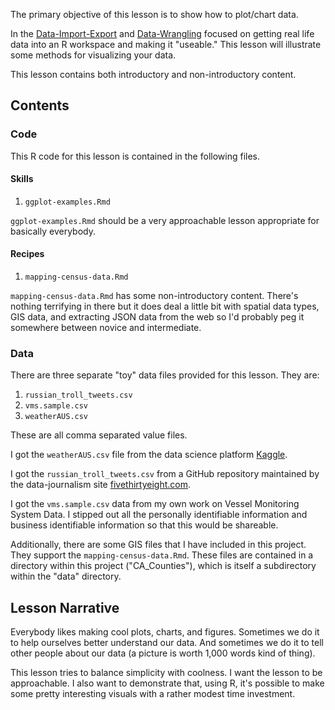 The primary objective of this lesson is to show how to plot/chart data.

In the
[Data-Import-Export](https://github.com/aaronmams/rHD-Data-Import-Export)
and [Data-Wrangling](https://github.com/aaronmams/rHD-Data-Wrangling)
focused on getting real life data into an R workspace and making it
"useable." This lesson will illustrate some methods for visualizing your
data.

This lesson contains both introductory and non-introductory content.

Contents
--------

### Code

This R code for this lesson is contained in the following files.

#### Skills

1.  `ggplot-examples.Rmd`

`ggplot-examples.Rmd` should be a very approachable lesson appropriate
for basically everybody.

#### Recipes

1.  `mapping-census-data.Rmd`

`mapping-census-data.Rmd` has some non-introductory content. There's
nothing terrifying in there but it does deal a little bit with spatial
data types, GIS data, and extracting JSON data from the web so I'd
probably peg it somewhere between novice and intermediate.

### Data

There are three separate "toy" data files provided for this lesson. They
are:

1.  `russian_troll_tweets.csv`
2.  `vms.sample.csv`
3.  `weatherAUS.csv`

These are all comma separated value files.

I got the `weatherAUS.csv` file from the data science platform
[Kaggle](https://www.kaggle.com/).

I got the `russian_troll_tweets.csv` from a GitHub repository maintained
by the data-journalism site
[fivethirtyeight.com](https://fivethirtyeight.com/).

I got the `vms.sample.csv` data from my own work on Vessel Monitoring
System Data. I stipped out all the personally identifiable information
and business identifiable information so that this would be shareable.

Additionally, there are some GIS files that I have included in this
project. They support the `mapping-census-data.Rmd`. These files are
contained in a directory within this project ("CA\_Counties"), which is
itself a subdirectory within the "data" directory.

Lesson Narrative
----------------

Everybody likes making cool plots, charts, and figures. Sometimes we do
it to help ourselves better understand our data. And sometimes we do it
to tell other people about our data (a picture is worth 1,000 words kind
of thing).

This lesson tries to balance simplicity with coolness. I want the lesson
to be approachable. I also want to demonstrate that, using R, it's
possible to make some pretty interesting visuals with a rather modest
time investment.
